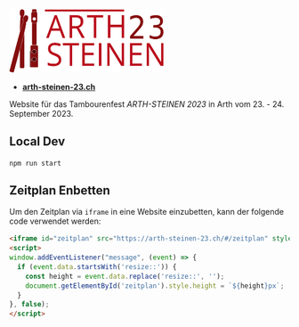 <img src="src/logo.png" width="55%" />

- **[arth-steinen-23.ch](https://arth-steinen-23.ch)**

Website für das Tambourenfest *ARTH-STEINEN 2023* in Arth vom 23. - 24. September 2023.

## Local Dev

```
npm run start
```

## Zeitplan Enbetten

Um den Zeitplan via `iframe` in eine Website einzubetten, kann der folgende
code verwendet werden:

```html
<iframe id="zeitplan" src="https://arth-steinen-23.ch/#/zeitplan" style="border: 0px; min-height: 400px; height: 680px;" width="100%"></iframe>
<script>
window.addEventListener("message", (event) => {
  if (event.data.startsWith('resize::')) {
    const height = event.data.replace('resize::', '');
    document.getElementById('zeitplan').style.height = `${height}px`;
  }
}, false);
</script>
```
